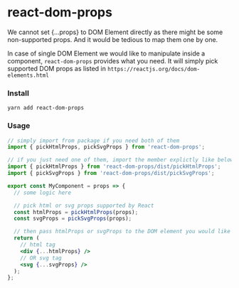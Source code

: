 # react-dom-props

We cannot set {...props} to DOM Element directly as there might be some non-supported props. And it would be tedious to map them one by one.

In case of single DOM Element we would like to manipulate inside a component, `react-dom-props` provides what you need. It will simply pick supported DOM props as listed in `https://reactjs.org/docs/dom-elements.html`

### Install

```
yarn add react-dom-props
```

### Usage

```jsx
// simply import from package if you need both of them
import { pickHtmlProps, pickSvgProps } from 'react-dom-props';

// if you just need one of them, import the member explictly like below to reduce bundle size
import { pickHtmlProps } from 'react-dom-props/dist/pickHtmlProps';
import { pickSvgProps } from 'react-dom-props/dist/pickSvgProps';

export const MyComponent = props => {
  // some logic here

  // pick html or svg props supported by React
  const htmlProps = pickHtmlProps(props);
  const svgProps = pickSvgProps(props);

  // then pass htmlProps or svgProps to the DOM element you would like to manipulate
  return (
    // html tag
    <div {...htmlProps} />
    // OR svg tag
    <svg {...svgProps} />
  );
};
```
